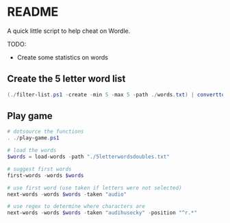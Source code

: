 # README

A quick little script to help cheat on Wordle.  

TODO:  

* Create some statistics on words


## Create the 5 letter word list

```ps1
(./filter-list.ps1 -create -min 5 -max 5 -path ./words.txt) | convertto-json | out-file 5letterwordsdoubles.txt
```

## Play game

```ps1
# dotsource the functions
. ./play-game.ps1   

# load the words
$words = load-words -path "./5letterwordsdoubles.txt"

# suggest first words
first-words -words $words 

# use first word (use taken if letters were not selected)
next-words -words $words -taken "audio"

# use regex to determine where characters are
next-words -words $words -taken "audihusecky" -position "^r.*"

```